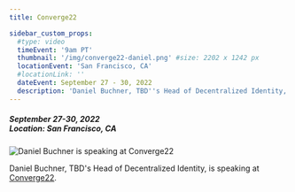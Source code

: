 ```yaml
---
title: Converge22

sidebar_custom_props:
  #type: video
  timeEvent: '9am PT'
  thumbnail: '/img/converge22-daniel.png' #size: 2202 x 1242 px
  locationEvent: 'San Francisco, CA'
  #locationLink: ''
  dateEvent: September 27 - 30, 2022
  description: 'Daniel Buchner, TBD''s Head of Decentralized Identity, is speaking at Converge22.'
---
```


##### September 27-30, 2022 <br/> Location: San Francisco, CA

![Daniel Buchner is speaking at Converge22](/img/converge22-daniel.png)

Daniel Buchner, TBD's Head of Decentralized Identity, is speaking at [Converge22](https://converge.circle.com/event/4ea0d06f-3900-4b6d-a9cd-aeaedda9ef2e/summary).